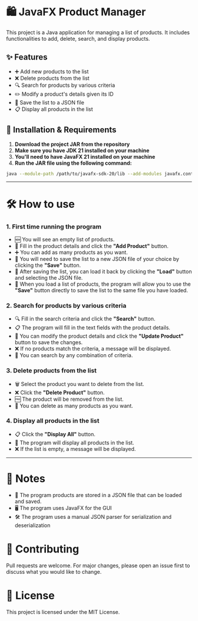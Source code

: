 # 🛍️ JavaFX Product Manager
This project is a Java application for managing a list of products. It includes functionalities to add, delete, search, and display products.

## ✨ Features
* ➕ Add new products to the list
* ❌ Delete products from the list
* 🔍 Search for products by various criteria 
* ✏️ Modify a product's details given its ID 
* 💾 Save the list to a JSON file
* 📋 Display all products in the list

## 🚀 Installation & Requirements
1. **Download the project JAR from the repository**
2. **Make sure you have JDK 21 installed on your machine**
3. **You'll need to have JavaFX 21 installed on your machine**
2. **Run the JAR file using the following command:**
```bash
java --module-path /path/to/javafx-sdk-20/lib --add-modules javafx.controls,javafx.fxml -jar MyApp.jar
```

---

# 🛠️ How to use

### 1. First time running the program
* 🆕 You will see an empty list of products.
* 📝 Fill in the product details and click the **"Add Product"** button.
* ➕ You can add as many products as you want.
* 💾 You will need to save the list to a new JSON file of your choice by clicking the **"Save"** button.
* 📂 After saving the list, you can load it back by clicking the **"Load"** button and selecting the JSON file.
* 🔄 When you load a list of products, the program will allow you to use the **"Save"** button directly to save the list to the same file you have loaded.

### 2. Search for products by various criteria
* 🔍 Fill in the search criteria and click the **"Search"** button.
* 📋 The program will fill in the text fields with the product details.
* 🔄 You can modify the product details and click the **"Update Product"** button to save the changes.
* ❌ If no products match the criteria, a message will be displayed.
* 🔄 You can search by any combination of criteria.

### 3. Delete products from the list
* 🗑️ Select the product you want to delete from the list.
* ❌ Click the **"Delete Product"** button.
* 🆓 The product will be removed from the list.
* 🔄 You can delete as many products as you want.

### 4. Display all products in the list
* 📋 Click the **"Display All"** button.
* 👀 The program will display all products in the list.
* ❌ If the list is empty, a message will be displayed.

---

# 📝 Notes
* 📂 The program products are stored in a JSON file that can be loaded and saved.
* 🖥️ The program uses JavaFX for the GUI
* 🛠️ The program uses a manual JSON parser for serialization and deserialization



# 🤝  Contributing 
Pull requests are welcome. 
For major changes, please open an issue first to discuss what you would like to change.

# 📄 License
This project is licensed under the MIT License.